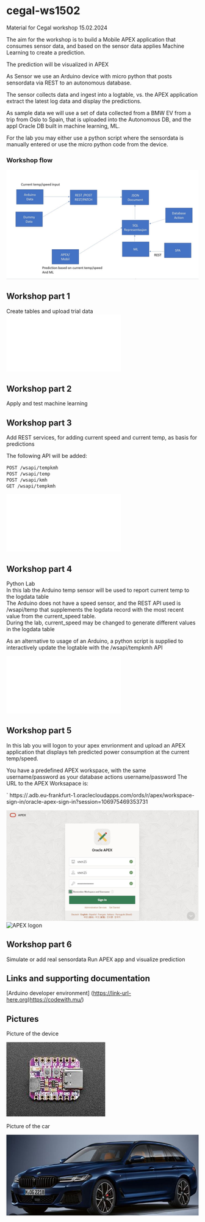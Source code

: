 # cegal-ws1502
Material for Cegal workshop 15.02.2024
  
The aim for the workshop is to build a Mobile APEX application that consumes sensor data,
and based on the sensor data applies Machine Learning to create a prediction.
  
The prediction will be visualized in APEX
  
As Sensor we use an Arduino device with micro python that posts sensordata via REST to an autonomous database.
  
The sensor collects data and ingest into a logtable, vs. the APEX application extract the latest log data
and display the predictions.
  
As sample data we will use a set of data collected from a BMW EV from a trip from Oslo to Spain,
that is uploaded into the Autonomous DB, and the appl Oracle DB built in machine learning, ML.
  
For the lab you may either use a python script where the sensordata is manually entered or use the micro python code from the device.
  
### Workshop flow

![Workflow diagram](images/lab_flow.jpg?raw=true "Title")

## Workshop part 1

Create tables and upload trial data  
![Instructions](labs/lab1.md)

## Workshop part 2

Apply and test machine learning  

##  Workshop part 3

Add REST services, for adding current speed and current temp, as basis for predictions    

The following API will be added:  

```
POST /wsapi/tempkmh  
POST /wsapi/temp  
POST /wsapi/kmh  
GET /wsapi/tempkmh
```

![Instructions](labs/lab3.md)

## Workshop part 4

Python Lab  
In this lab the Arduino temp sensor will be used to report current temp to the logdata table  
The Arduino does not have a speed sensor, and the REST API used is /wsapi/temp that supplements the logdata record with the most recent value from the current_speed table.  
During the lab, current_speed may be changed to generate different values in the logdata table  
  
As an alternative to usage of an Arduino, a python script is supplied to interactively update the logtable with the /wsapi/tempkmh API  
  
![Instructions](labs/lab4.md)

## Workshop part 5

In this lab you will logon to your apex envrionment and upload an APEX application that displays teh predicted power consumption at the current temp/speed.
  
You have a predefined APEX workspace, with the same username/password as your database actions username/password
The URL to the APEX Worksapace is:  

` https://<your ATP instance>.adb.eu-frankfurt-1.oraclecloudapps.com/ords/r/apex/workspace-sign-in/oracle-apex-sign-in?session=106975469353731

![APEX logon](images/apex_logon.jpg)  
![APEX logon](images/apex_workspace)

## Workshop part 6

Simulate or add real sensordata
Run APEX app and visualize prediction  

## Links and supporting documentation

[Arduino developer environment] (https://link-url-here.org)https://codewith.mu/)

  
## Pictures

  
Picture of the device
  
![Arduino](images/arduino.jpg?raw=true "Title")
  
Picture of the car
  
![BMW](images/bmw.jpg?raw=true "Title")
